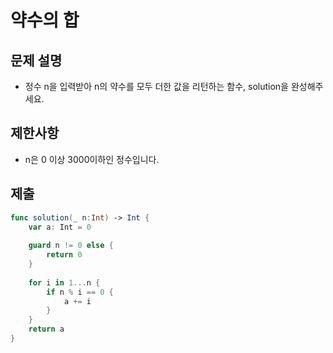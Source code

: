 # 약수의 합
## 문제 설명
- 정수 n을 입력받아 n의 약수를 모두 더한 값을 리턴하는 함수, solution을 완성해주세요.

## 제한사항
- n은 0 이상 3000이하인 정수입니다.

## 제출

```swift
func solution(_ n:Int) -> Int {
    var a: Int = 0
    
    guard n != 0 else {
        return 0
    }
    
    for i in 1...n {
        if n % i == 0 {
            a += i
        }
    }
    return a
}
```

